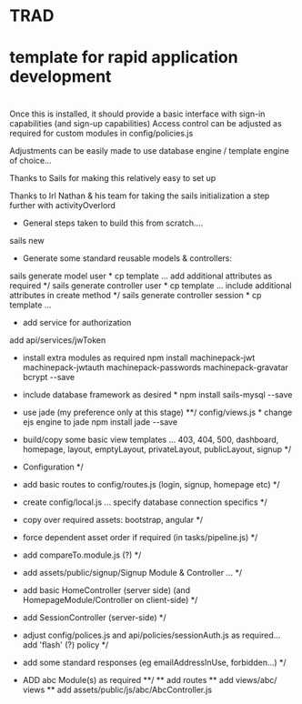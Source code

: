 # TRAD 
# 
# template for rapid application development 
#
Once this is installed, it should provide a basic interface with sign-in capabilities (and sign-up capabilities)
Access control can be adjusted as required for custom modules in config/policies.js 

Adjustments can be easily made to use database engine / template engine of choice... 

Thanks to Sails for making this relatively easy to set up

Thanks to Irl Nathan & his team for taking the sails initialization a step further with activityOverlord

* General steps taken to build this from scratch....

sails new <NAME>

* Generate some standard reusable models & controllers:

sails generate model user               * cp template ... add additional attributes as required */
sails generate controller user          * cp template ... include additional attributes in create method */
sails generate controller session       * cp template ... 

* add service for authorization 

add api/services/jwToken          

* install extra modules as required 
npm install machinepack-jwt machinepack-jwtauth machinepack-passwords machinepack-gravatar bcrypt --save

* include database framework as desired *
npm install sails-mysql --save

* use jade (my preference only at this stage) **/
config/views.js * change ejs engine to jade 
npm install jade --save

* build/copy some basic view templates ... 403, 404, 500, dashboard, homepage, layout, emptyLayout, privateLayout, publicLayout, signup */ 

* Configuration */

* add basic routes to config/routes.js (login, signup, homepage etc) */

* create config/local.js ... specify database connection specifics */

* copy over required assets: bootstrap, angular */

* force dependent asset order if required (in tasks/pipeline.js) */

* add compareTo.module.js (?) */

* add assets/public/signup/Signup Module & Controller ... */

* add basic HomeController (server side) (and HomepageModule/Controller on client-side) */

* add SessionController (server-side) */

* adjust config/polices.js and api/policies/sessionAuth.js as required... add 'flash' (?) policy */ 

* add some standard responses (eg emailAddressInUse, forbidden...) */

* ADD abc Module(s) as required **/
** add routes
** add views/abc/ views
** add assets/public/js/abc/AbcController.js 
 
